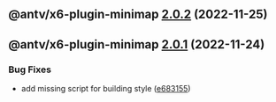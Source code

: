 ## @antv/x6-plugin-minimap [2.0.2](https://github.com/antvis/x6/compare/@antv/x6-plugin-minimap@2.0.1...@antv/x6-plugin-minimap@2.0.2) (2022-11-25)

## @antv/x6-plugin-minimap [2.0.1](https://github.com/antvis/x6/compare/@antv/x6-plugin-minimap@2.0.0...@antv/x6-plugin-minimap@2.0.1) (2022-11-24)


### Bug Fixes

* add missing script for building style ([e683155](https://github.com/antvis/x6/commit/e68315528a202cbc5a9ad256d168943e001d7116))

